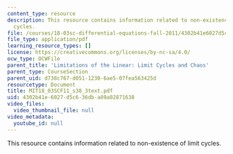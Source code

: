 ```yaml
---
content_type: resource
description: This resource contains information related to non-existence of limit
  cycles.
file: /courses/18-03sc-differential-equations-fall-2011/4302b41e6027d5c636dba89a02871638_MIT18_03SCF11_s38_3text.pdf
file_type: application/pdf
learning_resource_types: []
license: https://creativecommons.org/licenses/by-nc-sa/4.0/
ocw_type: OCWFile
parent_title: 'Limitations of the Linear: Limit Cycles and Chaos'
parent_type: CourseSection
parent_uid: d738c767-d051-1230-6ae5-07fea563425d
resourcetype: Document
title: MIT18_03SCF11_s38_3text.pdf
uid: 4302b41e-6027-d5c6-36db-a89a02871638
video_files:
  video_thumbnail_file: null
video_metadata:
  youtube_id: null
---
```

This resource contains information related to non-existence of limit cycles.